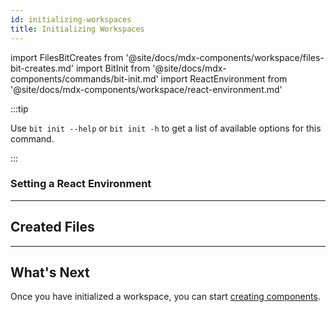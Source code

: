 ```yaml
---
id: initializing-workspaces
title: Initializing Workspaces
---
```


import FilesBitCreates from '@site/docs/mdx-components/workspace/files-bit-creates.md'
import BitInit from '@site/docs/mdx-components/commands/bit-init.md'
import ReactEnvironment from '@site/docs/mdx-components/workspace/react-environment.md'

<BitInit />

:::tip

Use `bit init --help` or `bit init -h` to get a list of available options for this command.

:::

### Setting a React Environment

<ReactEnvironment />

---

## Created Files

<FilesBitCreates />

---

## What's Next

Once you have initialized a workspace, you can start [creating components](creating-components).